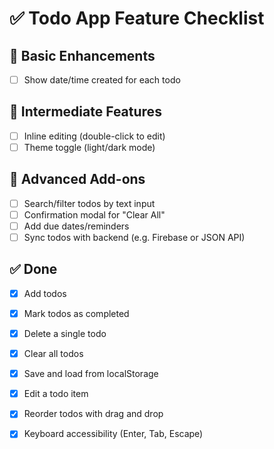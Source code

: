 # ✅ Todo App Feature Checklist

## 🔹 Basic Enhancements
- [ ] Show date/time created for each todo

## 🔸 Intermediate Features

- [ ] Inline editing (double-click to edit)
- [ ] Theme toggle (light/dark mode)

## 🔺 Advanced Add-ons

- [ ] Search/filter todos by text input
- [ ] Confirmation modal for "Clear All"
- [ ] Add due dates/reminders
- [ ] Sync todos with backend (e.g. Firebase or JSON API)

## ✅ Done

- [x] Add todos
- [x] Mark todos as completed
- [x] Delete a single todo
- [x] Clear all todos
- [x] Save and load from localStorage
- [x] Edit a todo item
- [x] Reorder todos with drag and drop
- [x] Keyboard accessibility (Enter, Tab, Escape)


